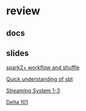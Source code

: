 # review

## docs


## slides
[spark2+ workflow and shuffle](https://yogyang.github.io/review/share/spark/)

[Quick understanding of sbt](https://yogyang.github.io/review/share/sbt/)

[Streaming System 1-3](https://yogyang.github.io/review/share/streaming_system_1_3/)

[Delta 101](https://yogyang.github.io/review/share/delta/)
